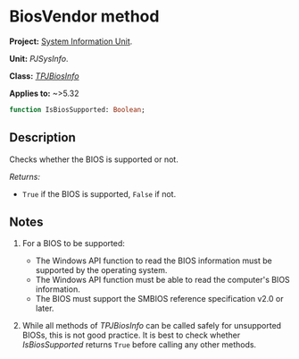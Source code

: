 # BiosVendor method

**Project:** [System Information Unit](../API.md).

**Unit:** _PJSysInfo_.

**Class:** _[TPJBiosInfo](./TPJBiosInfo.md)_

**Applies to:** ~>5.32

```pascal
function IsBiosSupported: Boolean;
```

## Description

Checks whether the BIOS is supported or not.

_Returns:_

* `True` if the BIOS is supported, `False` if not.

## Notes 

1. For a BIOS to be supported:

    * The Windows API function to read the BIOS information must be supported by the operating system.
    * The Windows API function must be able to read the computer's BIOS information.
    * The BIOS must support the SMBIOS reference specification v2.0 or later.

2. While all methods of _TPJBiosInfo_ can be called safely for unsupported BIOSs, this is not good practice. It is best to check whether _IsBiosSupported_ returns `True` before calling any other methods.
